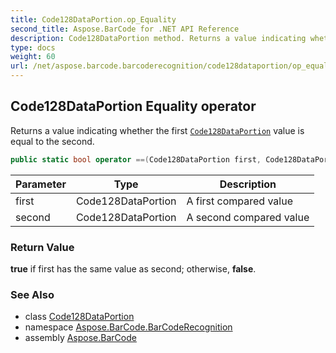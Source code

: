 ```yaml
---
title: Code128DataPortion.op_Equality
second_title: Aspose.BarCode for .NET API Reference
description: Code128DataPortion method. Returns a value indicating whether the first Code128DataPortion value is equal to the second
type: docs
weight: 60
url: /net/aspose.barcode.barcoderecognition/code128dataportion/op_equality/
---
```

## Code128DataPortion Equality operator

Returns a value indicating whether the first [`Code128DataPortion`](../) value is equal to the second.

```csharp
public static bool operator ==(Code128DataPortion first, Code128DataPortion second)
```

| Parameter | Type | Description |
| --- | --- | --- |
| first | Code128DataPortion | A first compared value |
| second | Code128DataPortion | A second compared value |

### Return Value

**true** if first has the same value as second; otherwise, **false**.

### See Also

* class [Code128DataPortion](../)
* namespace [Aspose.BarCode.BarCodeRecognition](../../code128dataportion/)
* assembly [Aspose.BarCode](../../../)



